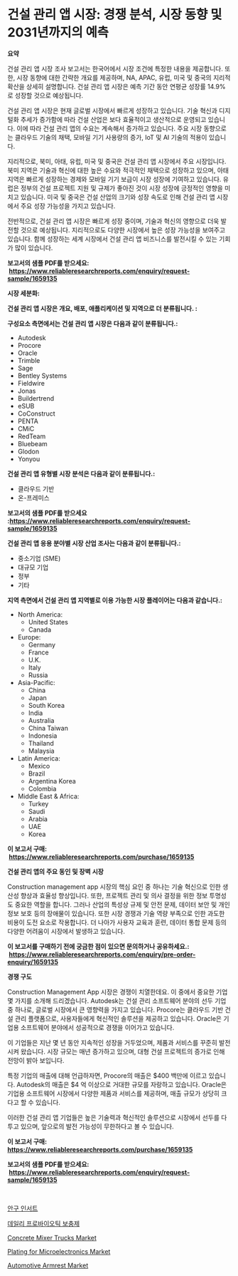 <p><h1>건설 관리 앱 시장: 경쟁 분석, 시장 동향 및 2031년까지의 예측</h1></p><p><strong>요약</strong></p>
<p><p>건설 관리 앱 시장 조사 보고서는 한국어에서 시장 조건에 특정한 내용을 제공합니다. 또한, 시장 동향에 대한 간략한 개요를 제공하며, NA, APAC, 유럽, 미국 및 중국의 지리적 확산을 상세히 설명합니다. 건설 관리 앱 시장은 예측 기간 동안 연평균 성장률 14.9%로 성장할 것으로 예상됩니다.</p><p>건설 관리 앱 시장은 현재 글로벌 시장에서 빠르게 성장하고 있습니다. 기술 혁신과 디지털화 추세가 증가함에 따라 건설 산업은 보다 효율적이고 생산적으로 운영되고 있습니다. 이에 따라 건설 관리 앱의 수요는 계속해서 증가하고 있습니다. 주요 시장 동향으로는 클라우드 기술의 채택, 모바일 기기 사용량의 증가, IoT 및 AI 기술의 적용이 있습니다.</p><p>지리적으로, 북미, 아태, 유럽, 미국 및 중국은 건설 관리 앱 시장에서 주요 시장입니다. 북미 지역은 기술과 혁신에 대한 높은 수요와 적극적인 채택으로 성장하고 있으며, 아태 지역은 빠르게 성장하는 경제와 모바일 기기 보급이 시장 성장에 기여하고 있습니다. 유럽은 정부의 건설 프로젝트 지원 및 규제가 좋아진 것이 시장 성장에 긍정적인 영향을 미치고 있습니다. 미국 및 중국은 건설 산업의 크기와 성장 속도로 인해 건설 관리 앱 시장에서 주요 성장 가능성을 가지고 있습니다.</p><p>전반적으로, 건설 관리 앱 시장은 빠르게 성장 중이며, 기술과 혁신의 영향으로 더욱 발전할 것으로 예상됩니다. 지리적으로도 다양한 시장에서 높은 성장 가능성을 보여주고 있습니다. 함께 성장하는 세계 시장에서 건설 관리 앱 비즈니스를 발전시킬 수 있는 기회가 많이 있습니다.</p></p>
<p><strong>보고서의 샘플 PDF를 받으세요: &nbsp;<a href="https://www.reliableresearchreports.com/enquiry/request-sample/1659135">https://www.reliableresearchreports.com/enquiry/request-sample/1659135</a></strong></p>
<p><strong>시장 세분화:</strong></p>
<p><strong> 건설 관리 앱 시장은 개요, 배포, 애플리케이션 및 지역으로 더 분류됩니다. :</strong></p>
<p><strong>구성요소 측면에서는 건설 관리 앱 시장은 다음과 같이 분류됩니다.:</strong></p>
<p><ul><li>Autodesk</li><li>Procore</li><li>Oracle</li><li>Trimble</li><li>Sage</li><li>Bentley Systems</li><li>Fieldwire</li><li>Jonas</li><li>Buildertrend</li><li>eSUB</li><li>CoConstruct</li><li>PENTA</li><li>CMiC</li><li>RedTeam</li><li>Bluebeam</li><li>Glodon</li><li>Yonyou</li></ul></p>
<p><strong> 건설 관리 앱 유형별 시장 분석은 다음과 같이 분류됩니다.:</strong></p>
<p><ul><li>클라우드 기반</li><li>온-프레미스</li></ul></p>
<p><strong>보고서의 샘플 PDF를 받으세요 :<a href="https://www.reliableresearchreports.com/enquiry/request-sample/1659135">https://www.reliableresearchreports.com/enquiry/request-sample/1659135</a></strong></p>
<p><strong> 건설 관리 앱 응용 분야별 시장 산업 조사는 다음과 같이 분류됩니다.:</strong></p>
<p><ul><li>중소기업 (SME)</li><li>대규모 기업</li><li>정부</li><li>기타</li></ul></p>
<p><strong>지역 측면에서 건설 관리 앱 지역별로 이용 가능한 시장 플레이어는 다음과 같습니다.:</strong></p>
<p><ul>
    <li>
        North America:
        <ul>
            <li>United States</li>
            <li>Canada</li>
        </ul>
    </li>
    <li>
        Europe:
        <ul>
            <li>Germany</li>
            <li>France</li>
            <li>U.K.</li>
            <li>Italy</li>
            <li>Russia</li>
        </ul>
    </li>
    <li>
        Asia-Pacific:
        <ul>
            <li>China</li>
            <li>Japan</li>
            <li>South Korea</li>
            <li>India</li>
            <li>Australia</li>
            <li>China Taiwan</li>
            <li>Indonesia</li>
            <li>Thailand</li>
            <li>Malaysia</li>
        </ul>
    </li>
    <li>
        Latin America:
        <ul>
            <li>Mexico</li>
            <li>Brazil</li>
            <li>Argentina Korea</li>
            <li>Colombia</li>
        </ul>
    </li>
    <li>
        Middle East & Africa:
        <ul>
            <li>Turkey</li>
            <li>Saudi</li>
            <li>Arabia</li>
            <li>UAE</li>
            <li>Korea</li>
        </ul>
    </li>
    </ul></p>
<p><strong>이 보고서 구매: &nbsp;<a href="https://www.reliableresearchreports.com/purchase/1659135">https://www.reliableresearchreports.com/purchase/1659135</a></strong></p>
<p><strong>건설 관리 앱의 주요 동인 및 장벽 시장</strong></p>
<p><p>Construction management app 시장의 핵심 요인 중 하나는 기술 혁신으로 인한 생산성 향상과 효율성 향상입니다. 또한, 프로젝트 관리 및 의사 결정을 위한 정보 투명성도 중요한 역할을 합니다. 그러나 산업의 특성상 규제 및 안전 문제, 데이터 보안 및 개인 정보 보호 등의 장애물이 있습니다. 또한 시장 경쟁과 기술 역량 부족으로 인한 과도한 비용이 도전 요소로 작용합니다. 더 나아가 사용자 교육과 훈련, 데이터 통합 문제 등의 다양한 어려움이 시장에서 발생하고 있습니다.</p></p>
<p><strong>이 보고서를 구매하기 전에 궁금한 점이 있으면 문의하거나 공유하세요.: &nbsp;<a href="https://www.reliableresearchreports.com/enquiry/pre-order-enquiry/1659135">https://www.reliableresearchreports.com/enquiry/pre-order-enquiry/1659135</a></strong></p>
<p><strong>경쟁 구도</strong></p>
<p><p>Construction Management App 시장은 경쟁이 치열한데요. 이 중에서 중요한 기업 몇 가지를 소개해 드리겠습니다. Autodesk는 건설 관리 소프트웨어 분야의 선두 기업 중 하나로, 글로벌 시장에서 큰 영향력을 가지고 있습니다. Procore는 클라우드 기반 건설 관리 플랫폼으로, 사용자들에게 혁신적인 솔루션을 제공하고 있습니다. Oracle은 기업용 소프트웨어 분야에서 성공적으로 경쟁을 이어가고 있습니다.</p><p>이 기업들은 지난 몇 년 동안 지속적인 성장을 거두었으며, 제품과 서비스를 꾸준히 발전시켜 왔습니다. 시장 규모는 매년 증가하고 있으며, 대형 건설 프로젝트의 증가로 인해 전망이 밝아 보입니다.</p><p>특정 기업의 매출에 대해 언급하자면, Procore의 매출은 $400 백만에 이르고 있습니다. Autodesk의 매출은 $4 억 이상으로 거대한 규모를 자랑하고 있습니다. Oracle은 기업용 소프트웨어 시장에서 다양한 제품과 서비스를 제공하며, 매출 규모가 상당히 크다고 할 수 있습니다.</p><p>이러한 건설 관리 앱 기업들은 높은 기술력과 혁신적인 솔루션으로 시장에서 선두를 다투고 있으며, 앞으로의 발전 가능성이 무한하다고 볼 수 있습니다.</p></p>
<p><strong>이 보고서 구매: &nbsp; <a href="https://www.reliableresearchreports.com/purchase/1659135">https://www.reliableresearchreports.com/purchase/1659135</a></strong></p>
<p><strong>보고서의 샘플 PDF를 받으세요: &nbsp;<a href="https://www.reliableresearchreports.com/enquiry/request-sample/1659135">https://www.reliableresearchreports.com/enquiry/request-sample/1659135</a></strong><strong></strong></p>
<p>&nbsp;</p>
<p><p><a href="https://github.com/vs019sa3m8x/Market-Research-Report-List-1/blob/main/870231612520.md">안구 인서트</a></p><p><a href="https://github.com/lzrvbyqzftro57/Market-Research-Report-List-1/blob/main/470466912519.md">데일리 프로바이오틱 보충제</a></p><p><a href="https://issuu.com/reportprime-2/docs/concrete-mixer-trucks-market-size-2030.pptx">Concrete Mixer Trucks Market</a></p><p><a href="https://github.com/gulaimolin/Market-Research-Report-List-3/blob/main/plating-for-microelectronics-market.md">Plating for Microelectronics Market</a></p><p><a href="https://issuu.com/reportprime-2/docs/automotive-armrest-market-size-2030.pptx">Automotive Armrest Market</a></p></p>